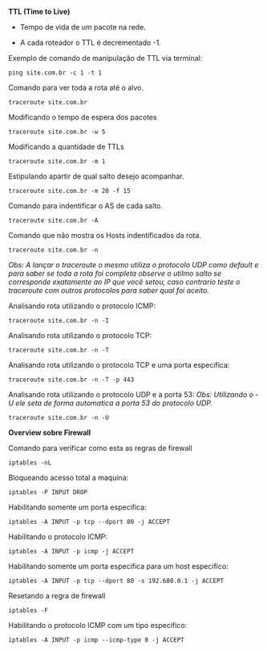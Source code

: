 
**TTL (Time to Live)**

- Tempo de vida de um pacote na rede.

- A cada roteador o TTL é decrementado -1.

Exemplo de comando de manipulação de TTL via terminal:

`ping site.com.br -c 1 -t 1 `

Comando para ver toda a rota até o alvo.

`traceroute site.com.br`

Modificando o tempo de espera dos pacotes

`traceroute site.com.br -w 5`

Modificando a quantidade de TTLs

`traceroute site.com.br -m 1`

Estipulando apartir de qual salto desejo acompanhar.

`traceroute site.com.br -m 20 -f 15`

Comando para indentificar o AS de cada salto.

`traceroute site.com.br -A`

Comando que não mostra os Hosts indentificados da rota.

`traceroute site.com.br -n`

*Obs: A lançar o traceroute o mesmo utiliza o protocolo UDP como default e para saber se toda a rota foi completa observe o utilmo salto se corresponde exatamente 
ao IP que vocẽ setou, caso contrario teste o traceroute com outros protocolos para saber qual foi aceito.*

Analisando rota utilizando o protocolo ICMP:

`traceroute site.com.br -n -I`

Analisando rota utilizando o protocolo TCP:

`traceroute site.com.br -n -T`

Analisando rota utilizando o protocolo TCP e uma porta especifica:

`traceroute site.com.br -n -T -p 443`

Analisando rota utilizando o protocolo UDP e a porta 53: *Obs: Utilizando o -U ele seta de forma automatica a porta 53 do protocolo UDP.*

`traceroute site.com.br -n -U `

**Overview sobre Firewall**

Comando para verificar como esta as regras de firewall

`iptables -nL`

Bloqueando acesso total a maquina:

`iptables -P INPUT DROP`

Habilitando somente um porta especifica:

`iptables -A INPUT -p tcp --dport 80 -j ACCEPT `

Habilitando o protocolo ICMP:

`iptables -A INPUT -p icmp -j ACCEPT `

Habilitando somente um porta especifica para um host especifico:

`iptables -A INPUT -p tcp --dport 80 -s 192.680.0.1 -j ACCEPT `

Resetando a regra de firewall

`iptables -F`

Habilitando o protocolo ICMP com um tipo especifico:

`iptables -A INPUT -p icmp --icmp-type 8 -j ACCEPT `






